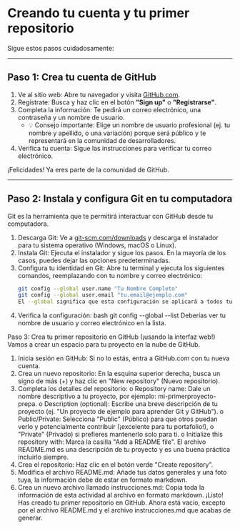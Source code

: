 # Creando tu cuenta y tu primer repositorio

Sigue estos pasos cuidadosamente:

---

## Paso 1: Crea tu cuenta de GitHub
1. Ve al sitio web: Abre tu navegador y visita [GitHub.com](https://github.com).
2. Regístrate: Busca y haz clic en el botón **"Sign up"** o **"Registrarse"**.
3. Completa la información: Te pedirá un correo electrónico, una contraseña y un nombre de usuario.  
   - 💡 Consejo importante: Elige un nombre de usuario profesional (ej. tu nombre y apellido, o una variación) porque será público y te representará en la comunidad de desarrolladores.
4. Verifica tu cuenta: Sigue las instrucciones para verificar tu correo electrónico.

 ¡Felicidades! Ya eres parte de la comunidad de GitHub.

---

## Paso 2: Instala y configura Git en tu computadora
Git es la herramienta que te permitirá interactuar con GitHub desde tu computadora.

1. Descarga Git: Ve a [git-scm.com/downloads](https://git-scm.com/downloads) y descarga el instalador para tu sistema operativo (Windows, macOS o Linux).
2. Instala Git: Ejecuta el instalador y sigue los pasos. En la mayoría de los casos, puedes dejar las opciones predeterminadas.
3. Configura tu identidad en Git: Abre tu terminal y ejecuta los siguientes comandos, reemplazando con tu nombre y correo electrónico:
   ```bash
   git config --global user.name "Tu Nombre Completo"
   git config --global user.email "tu.email@ejemplo.com"
   El --global significa que esta configuración se aplicará a todos tus proyectos en esta computadora. Git almacenará esto en un archivo llamado .gitconfig.

4. Verifica la configuración:
   bash
   git config --global --list
Deberías ver tu nombre de usuario y correo electrónico en la lista.

Paso 3: Crea tu primer repositorio en GitHub (¡usando la interfaz web!)
Vamos a crear un espacio para tu proyecto en la nube de GitHub.
1. Inicia sesión en GitHub: Si no lo estás, entra a GitHub.com con tu nueva cuenta.
2. Crea un nuevo repositorio: En la esquina superior derecha, busca un signo de más (+) y haz clic en
"New repository" (Nuevo repositorio).
3. Completa los detalles del repositorio:
o Repository name: Dale un nombre descriptivo a tu proyecto, por ejemplo: mi-primerproyecto-prepa.
o Description (optional): Escribe una breve descripción de tu proyecto (ej. "Un proyecto de
ejemplo para aprender Git y GitHub").
o Public/Private: Selecciona "Public" (Público) para que otros puedan verlo y
potencialmente contribuir (¡excelente para tu portafolio!), o "Private" (Privado) si prefieres
mantenerlo solo para ti.
o Initialize this repository with: Marca la casilla "Add a README file". El archivo
README.md es una descripción de tu proyecto y es una buena práctica incluirlo siempre.
4. Crea el repositorio: Haz clic en el botón verde "Create repository".
5. Modifica el archivo README.md: Añade tus datos generales y una foto tuya, la información debe
de estar en formato markdown.
6. Crea un nuevo archivo llamado instrucciones.md: Copia toda la información de esta actividad al
archivo en formato markdown.
¡Listo! Has creado tu primer repositorio en GitHub. Ahora está vacío, excepto por el archivo README.md y
el archivo instrucciones.md que acabas de generar.

